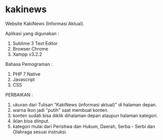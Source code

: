 # kakinews
Website KakiNews (Informasi Aktual).

Aplikasi yang digunakan :
1. Sublime 3 Text Editor
2. Browser Chrome
3. Xampp v3.2.2

Bahasa Pemograman :
1. PHP 7 Native
2. Javascript
3. CSS

PERBAIKAN :
1. ukuran dari Tulisan "KakiNews (informasi aktual)" di halaman depan.
2. warna ikon jadi "putih" saat membuat konten.
3. konten sudah bisa diklik dihalaman depan ataupun halaman kategori.
4. iklan bisa diinput.
5. kategori mulai dari Peristiwa dan Hukum, Daerah, Serba - Serbi dan Olahraga sesuai instruksi.